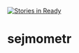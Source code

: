 [![Stories in Ready](https://badge.waffle.io/thigrand/sejmometr.png?label=ready&title=Ready)](https://waffle.io/thigrand/sejmometr)
# sejmometr